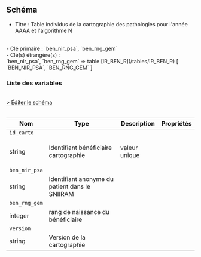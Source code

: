 ## Schéma

- Titre : Table individus de la cartographie des pathologies pour l'année AAAA et l'algorithme N
<br />
- Clé primaire : `ben_nir_psa`, `ben_rng_gem`
<br />
- Clé(s) étrangère(s) : <br />
`ben_nir_psa`, `ben_rng_gem` => table [IR_BEN_R](/tables/IR_BEN_R) [ `BEN_NIR_PSA`, `BEN_RNG_GEM` ]<br />

### Liste des variables
<br />
<div>
    <a href="https://gitlab.com/healthdatahub/schema-snds/edit/master/schemas/CARTOGRAPHIE_PATHOLOGIES/CT_IDE_AAAA_GN.json"  
    arget="_blank" rel="noopener noreferrer">> Éditer le schéma</a>
    <OutboundLink />
</div>
<br />

Nom|Type|Description|Propriétés
-|-|-|-
`id_carto`|
string|Identifiant bénéficiaire cartographie|<p>valeur unique</p>|
`ben_nir_psa`|
string|Identifiant anonyme du patient dans le SNIIRAM||
`ben_rng_gem`|
integer|rang de naissance du bénéficiaire||
`version`|
string|Version de la cartographie||

